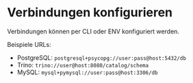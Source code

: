 # Verbindungen konfigurieren

Verbindungen können per CLI oder ENV konfiguriert werden.

Beispiele URLs:
- PostgreSQL: `postgresql+psycopg://user:pass@host:5432/db`
- Trino: `trino://user@host:8080/catalog/schema`
- MySQL: `mysql+pymysql://user:pass@host:3306/db`